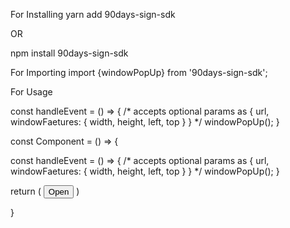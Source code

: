 For Installing 
yarn add 90days-sign-sdk

OR

npm install 90days-sign-sdk


For Importing 
import {windowPopUp} from '90days-sign-sdk';


For Usage


const handleEvent = () => {
    /* accepts optional params as {
        url,
        windowFaetures: {
            width,
            height,
            left,
            top
        }
    }
    */
    windowPopUp();
}


const Component = () => {

const handleEvent = () => {
    /* accepts optional params as {
        url,
        windowFaetures: {
            width,
            height,
            left,
            top
        }
    }
    */
    windowPopUp();
}

return (
    <button onClick={handleEvent}>Open</button>
)

}
